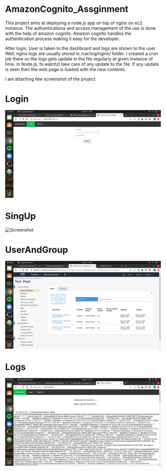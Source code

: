# AmazonCognito_Assginment

This project aims at deploying a node.js app on top of nginx on ec2 instance. The authenticationa and access management of the use is done with the help of amazon cognito.
Amazon cognito handles the authentication process making it easy for the developer.

After login, User is taken to the dashboard and logs are shown to the user. Well, nginx logs are usually stored in /var/log/nginx/ folder.
I created a cron job there so the logs gets update in the file regularly at given instance of time. In Node.js, fs.watch() take care of any update to the file. If any update
is seen then the web page is loaded with the new contents.

I am attaching few screenshot of the project.

# Login

![Screenshot](Login.png)

# SingUp

![Screenshot](SingUp.png)

# UserAndGroup

![Screenshot](UsersAndGroup.png)

# Logs

![Screenshot](Logs.png)
